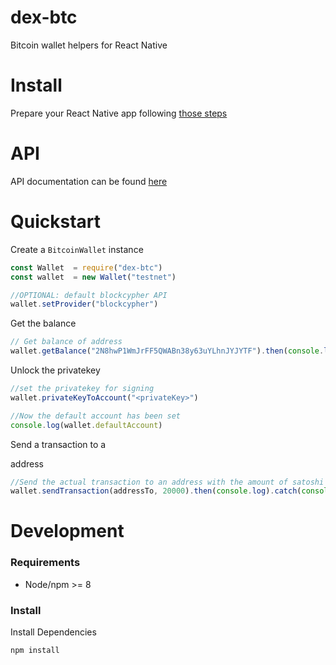 # dex-btc

Bitcoin wallet helpers for React Native 

# Install 

Prepare your React Native app following [those steps](docs/react-native.md)

# API 

API documentation can be found [here](docs/api.md)

# Quickstart

Create a `BitcoinWallet` instance 

```js
const Wallet  = require("dex-btc")
const wallet  = new Wallet("testnet")

//OPTIONAL: default blockcypher API
wallet.setProvider("blockcypher")
```


Get the balance

```js
// Get balance of address
wallet.getBalance("2N8hwP1WmJrFF5QWABn38y63uYLhnJYJYTF").then(console.log)
```


Unlock the privatekey 
```js
//set the privatekey for signing
wallet.privateKeyToAccount("<privateKey>")

//Now the default account has been set
console.log(wallet.defaultAccount)
```


Send a transaction to a 

address
```js
//Send the actual transaction to an address with the amount of satoshi comprhensive of actual value + fee
wallet.sendTransaction(addressTo, 20000).then(console.log).catch(console.log)

```


# Development

### Requirements

* Node/npm >= 8 

### Install

Install Dependencies 

```sh
npm install
```

